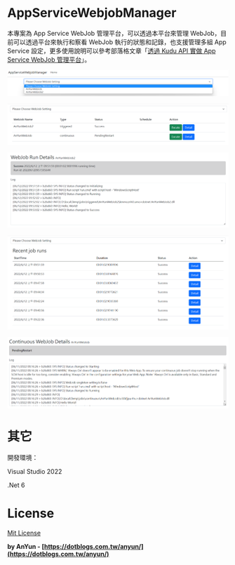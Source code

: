# AppServiceWebjobManager #

本專案為 App Service WebJob 管理平台，可以透過本平台來管理 WebJob，目前可以透過平台來執行和察看 WebJob 執行的狀態和記錄，也支援管理多組 App Service 設定，更多使用說明可以參考部落格文章「[透過 Kudu API 實做 App Service WebJob 管理平台](https://dotblogs.com.tw/anyun/2022/06/12/205845)」。

![App Service 設定列表](Images/01.png)

![WebJob 列表](Images/02.png)

![Continuous 類型 WebJob 執行記錄](Images/03.png)

![Triggered 類型 WebJob 執行記錄列表](Images/04.png)

![Triggered 類型 WebJob 執行記錄](Images/05.png)

# 其它 #

開發環境：

Visual Studio 2022

.Net 6

# License #
[Mit License](http://opensource.org/licenses/mit-license.php)

**by AnYun - [https://dotblogs.com.tw/anyun/](https://dotblogs.com.tw/anyun/)**